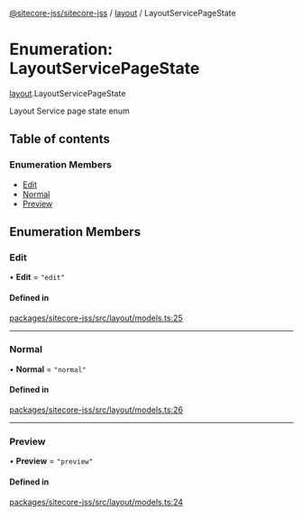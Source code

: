 [@sitecore-jss/sitecore-jss](../README.md) / [layout](../modules/layout.md) / LayoutServicePageState

# Enumeration: LayoutServicePageState

[layout](../modules/layout.md).LayoutServicePageState

Layout Service page state enum

## Table of contents

### Enumeration Members

- [Edit](layout.LayoutServicePageState.md#edit)
- [Normal](layout.LayoutServicePageState.md#normal)
- [Preview](layout.LayoutServicePageState.md#preview)

## Enumeration Members

### Edit

• **Edit** = ``"edit"``

#### Defined in

[packages/sitecore-jss/src/layout/models.ts:25](https://github.com/Sitecore/jss/blob/077134273/packages/sitecore-jss/src/layout/models.ts#L25)

___

### Normal

• **Normal** = ``"normal"``

#### Defined in

[packages/sitecore-jss/src/layout/models.ts:26](https://github.com/Sitecore/jss/blob/077134273/packages/sitecore-jss/src/layout/models.ts#L26)

___

### Preview

• **Preview** = ``"preview"``

#### Defined in

[packages/sitecore-jss/src/layout/models.ts:24](https://github.com/Sitecore/jss/blob/077134273/packages/sitecore-jss/src/layout/models.ts#L24)
